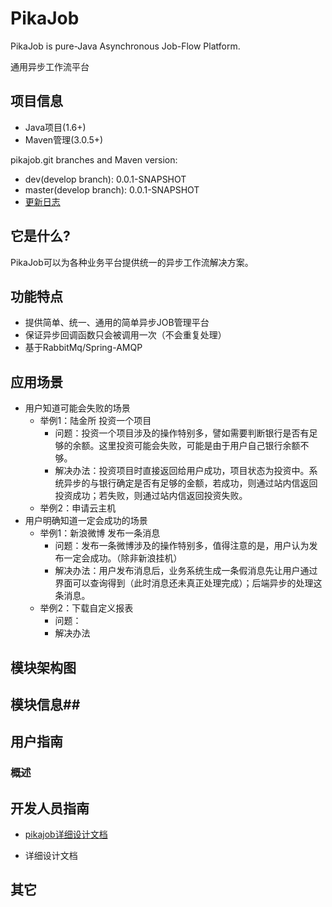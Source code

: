 PikaJob
=======

PikaJob is pure-Java Asynchronous Job-Flow Platform.

通用异步工作流平台

## 项目信息 ##

- Java项目(1.6+)
- Maven管理(3.0.5+)

pikajob.git branches and Maven version:

- dev(develop branch): 0.0.1-SNAPSHOT
- master(develop branch): 0.0.1-SNAPSHOT
- [更新日志](https://github.com/knightliao/pikajob/wiki/updates) 

## 它是什么? ##

PikaJob可以为各种业务平台提供统一的异步工作流解决方案。

## 功能特点 ##

- 提供简单、统一、通用的简单异步JOB管理平台
- 保证异步回调函数只会被调用一次（不会重复处理）
- 基于RabbitMq/Spring-AMQP

## 应用场景 ##

- 用户知道可能会失败的场景
    - 举例1：陆金所 投资一个项目
        - 问题：投资一个项目涉及的操作特别多，譬如需要判断银行是否有足够的余额。这里投资可能会失败，可能是由于用户自己银行余额不够。
        - 解决办法：投资项目时直接返回给用户成功，项目状态为投资中。系统异步的与银行确定是否有足够的金额，若成功，则通过站内信返回投资成功；若失败，则通过站内信返回投资失败。
    - 举例2：申请云主机
- 用户明确知道一定会成功的场景
    - 举例1：新浪微博 发布一条消息
        - 问题：发布一条微博涉及的操作特别多，值得注意的是，用户认为发布一定会成功。（除非新浪挂机）
        - 解决办法：用户发布消息后，业务系统生成一条假消息先让用户通过界面可以查询得到（此时消息还未真正处理完成）；后端异步的处理这条消息。
    - 举例2：下载自定义报表
        - 问题：
        - 解决办法

## 模块架构图  ##

## 模块信息##

## 用户指南 ##

### 概述 ###

## 开发人员指南 ##

- [pikajob详细设计文档](https://github.com/knightliao/pikajob/wiki/overall-design.md)

- 详细设计文档

## 其它 ##

